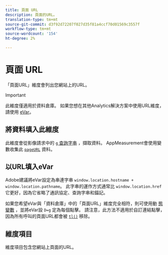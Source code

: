 ```yaml
---
title: 頁面 URL
description: 頁面的URL。
translation-type: tm+mt
source-git-commit: d3f92d72207f027d35f81a4ccf70d01569c3557f
workflow-type: tm+mt
source-wordcount: '154'
ht-degree: 2%

---
```



# 頁面 URL

「頁面URL」維度會列出您網站上的URL。

>[!IMPORTANT]
>
>此維度僅適用於資料倉庫。 如果您想在其他Analytics解決方案中使用URL維度，請使用 [eVar](evar.md)。

## 將資料填入此維度

此維度會從影像請求中的 [`g` 查詢字串](/help/implement/validate/query-parameters.md) ，擷取資料。 AppMeasurement會使用變數收集此 [`pageURL`](/help/implement/vars/page-vars/pageurl.md) 資料。

## 以URL填入eVar

Adobe建議將eVar設定為串連字串 `window.location.hostname + window.location.pathname`。 此字串的運作方式通常比 `window.location.href` 它更好，因為它省略了通訊協定、查詢字串和錨記。

如果您希望eVar與「資料倉庫」中的「頁面URL」維度完全相符，則可使用動 [態變數](/help/implement/vars/page-vars/dynamic-variables.md) ，並將eVar設 `D=g` 定為每個點擊。 請注意，此方法不適用於自訂連結點擊，因為所有呼叫的頁面URL都會被 [`tl()`](/help/implement/vars/functions/tl-method.md) 移除。

## 維度項目

維度項目包含您網站上頁面的URL。

